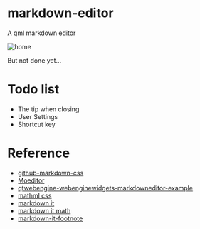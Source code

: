 # markdown-editor
A qml markdown editor

![home](https://raw.githubusercontent.com/CrazyCxl/markdown-editor/master/screenShot/home.png)

But not done yet...

# Todo list

- The tip when closing
- User Settings
- Shortcut key

# Reference
- [github-markdown-css](https://github.com/sindresorhus/github-markdown-css)
- [Moeditor](https://github.com/Moeditor/Moeditor)
- [qtwebengine-webenginewidgets-markdowneditor-example](https://doc.qt.io/qt-5.10/qtwebengine-webenginewidgets-markdowneditor-example.html)
- [mathml css](https://github.com/fred-wang/mathml.css)
- [markdown it](https://github.com/markdown-it/markdown-it)
- [markdown it math](https://github.com/runarberg/markdown-it-math)
- [markdown-it-footnote](https://github.com/markdown-it/markdown-it-footnote)
